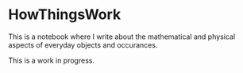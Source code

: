 # HowThingsWork

This is a notebook where I write about the mathematical and physical aspects of everyday objects and occurances. 

This is a work in progress. 
